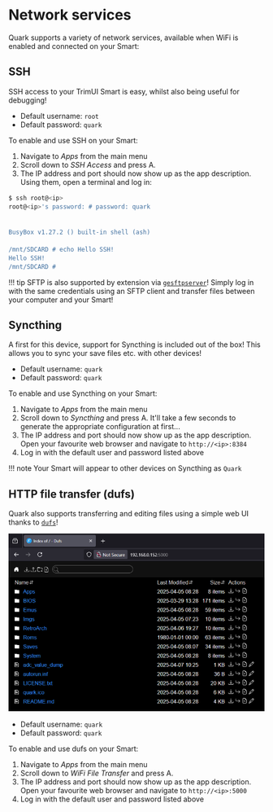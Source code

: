 # Network services

Quark supports a variety of network services, available when WiFi is enabled and connected on your Smart:

## SSH

SSH access to your TrimUI Smart is easy, whilst also being useful for debugging!

* Default username: `root`
* Default password: `quark`

To enable and use SSH on your Smart:

1. Navigate to *Apps* from the main menu
2. Scroll down to *SSH Access* and press A.
3. The IP address and port should now show up as the app description. Using them, open a terminal and log in:

```sh
$ ssh root@<ip>
root@<ip>'s password: # password: quark


BusyBox v1.27.2 () built-in shell (ash)

/mnt/SDCARD # echo Hello SSH!
Hello SSH!
/mnt/SDCARD #
```

!!! tip
    SFTP is also supported by extension via [`gesftpserver`](https://www.greenend.org.uk/rjk/sftpserver/)! Simply log in with the same credentials using an SFTP client and transfer files between your computer and your Smart!

## Syncthing

A first for this device, support for Syncthing is included out of the box! This allows you to sync your save files etc. with other devices!

* Default username: `quark`
* Default password: `quark`

To enable and use Syncthing on your Smart:

1. Navigate to *Apps* from the main menu
2. Scroll down to *Syncthing* and press A. It'll take a few seconds to generate the appropriate configuration at first...
3. The IP address and port should now show up as the app description. Open your favourite web browser and navigate to `http://<ip>:8384`
4. Log in with the default user and password listed above

!!! note
    Your Smart will appear to other devices on Syncthing as `Quark`

## HTTP file transfer (dufs)

Quark also supports transferring and editing files using a simple web UI thanks to [`dufs`](https://github.com/sigoden/dufs)!

![dufs](../assets/img/quark_dufs.png)

* Default username: `quark`
* Default password: `quark`

To enable and use dufs on your Smart:

1. Navigate to *Apps* from the main menu
2. Scroll down to *WiFi File Transfer* and press A.
3. The IP address and port should now show up as the app description. Open your favourite web browser and navigate to `http://<ip>:5000`
4. Log in with the default user and password listed above